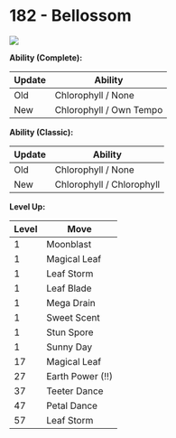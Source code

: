 # 182 - Bellossom
![][182]

**Ability (Complete):**

Update | Ability
---    | ---
Old    | Chlorophyll / None
New    | Chlorophyll / Own Tempo

**Ability (Classic):**

Update | Ability
---    | ---
Old    | Chlorophyll / None
New    | Chlorophyll / Chlorophyll

**Level Up:**

Level | Move
---   | ---
  1   | Moonblast
  1   | Magical Leaf
  1   | Leaf Storm
  1   | Leaf Blade
  1   | Mega Drain
  1   | Sweet Scent
  1   | Stun Spore
  1   | Sunny Day
 17   | Magical Leaf
 27   | Earth Power (!!)
 37   | Teeter Dance
 47   | Petal Dance
 57   | Leaf Storm



[182]: /img/pokemon/182.png
